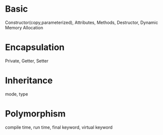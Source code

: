 # Basic

Constructor(copy,parameterized), Attributes, Methods, Destructor, Dynamic Memory Allocation

# Encapsulation

Private, Getter, Setter

# Inheritance

mode, type

# Polymorphism

compile time, run time, final keyword, virtual keyword
